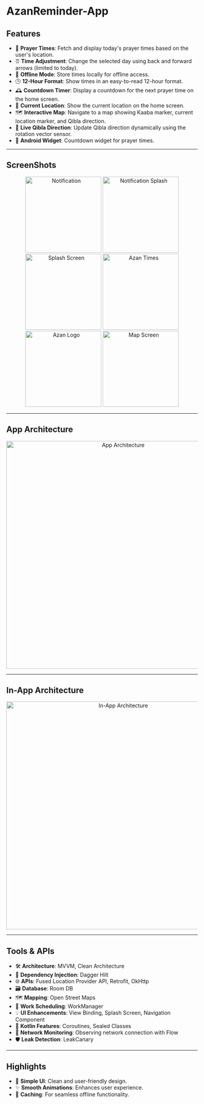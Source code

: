 # AzanReminder-App

## Features
- 🕌 **Prayer Times**: Fetch and display today's prayer times based on the user's location.
- ⏰ **Time Adjustment**: Change the selected day using back and forward arrows (limited to today).
- 💾 **Offline Mode**: Store times locally for offline access.
- 🕒 **12-Hour Format**: Show times in an easy-to-read 12-hour format.
- 🕰️ **Countdown Timer**: Display a countdown for the next prayer time on the home screen.
- 📍 **Current Location**: Show the current location on the home screen.
- 🗺️ **Interactive Map**: Navigate to a map showing Kaaba marker, current location marker, and Qibla direction.
- 🔁 **Live Qibla Direction**: Update Qibla direction dynamically using the rotation vector sensor.
- 📲 **Android Widget**: Countdown widget for prayer times.

---

## ScreenShots

<div align="center">
  <img src="https://github.com/user-attachments/assets/5faeeeab-9ffb-4d82-b7d2-3bcb7eb320e8" alt="Notification" width="200" />
  <img src="https://github.com/user-attachments/assets/9d7d5820-33f9-4978-afeb-d1e675dabe42" alt="Notification Splash" width="200" />
  <img src="https://github.com/user-attachments/assets/c2f5bece-7ca4-450d-9e10-42542402ae50" alt="Splash Screen" width="200" />
  <img src="https://github.com/user-attachments/assets/429456f4-4e12-4cf6-8220-1eac919b57fe" alt="Azan Times" width="200" />
  <img src="https://github.com/user-attachments/assets/bee1a898-e0eb-4623-9ac9-96475370ba12" alt="Azan Logo" width="200" />
  <img src="https://github.com/user-attachments/assets/1427dca7-31c1-40a9-9859-63b44bdbedcc" alt="Map Screen" width="200" />
</div>

---

## App Architecture
<div align="center">
  <img src="https://github.com/ahmed-faroukk/AlalmiyaAlhura-Task/assets/72602749/8eb9bff8-f516-44bd-bc5c-d5eccf78225f" alt="App Architecture" width="600" />
</div>

---

## In-App Architecture
<div align="center">
  <img src="https://github.com/ahmed-faroukk/AlalmiyaAlhura-Task/assets/72602749/a4a02bb5-58ca-4ac6-a9c6-153182644af5" alt="In-App Architecture" width="600" />
</div>

---

## Tools & APIs
- 🛠️ **Architecture**: MVVM, Clean Architecture
- 🔧 **Dependency Injection**: Dagger Hilt
- 🌐 **APIs**: Fused Location Provider API, Retrofit, OkHttp
- 🗃️ **Database**: Room DB
- 🗺️ **Mapping**: Open Street Maps
- 📅 **Work Scheduling**: WorkManager
- 💡 **UI Enhancements**: View Binding, Splash Screen, Navigation Component
- 🚀 **Kotlin Features**: Coroutines, Sealed Classes
- 📡 **Network Monitoring**: Observing network connection with Flow
- 🛡️ **Leak Detection**: LeakCanary

---

## Highlights
- 🎨 **Simple UI**: Clean and user-friendly design.
- ✨ **Smooth Animations**: Enhances user experience.
- 📂 **Caching**: For seamless offline functionality.
